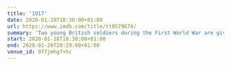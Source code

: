 ```yaml
---
title: '1917'
date: 2020-01-28T18:30:00+01:00
url: https://www.imdb.com/title/tt8579674/
summary: 'Two young British soldiers during the First World War are given an impossible mission: deliver a message deep in enemy territory that will stop 1,600 men, and one of the soldiers’ brothers, from walking straight into a deadly trap.'
start: 2020-01-28T18:30:00+01:00
end: 2020-01-28T20:29:00+01:00
venue_id: 9f7jmhg7+hc
---
```

